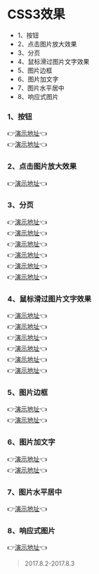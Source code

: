 # CSS3效果

* 1、按钮 
* 2、点击图片放大效果
* 3、分页
* 4、鼠标滑过图片文字效果
* 5、图片边框
* 6、图片加文字
* 7、图片水平居中
* 8、响应式图片

### 1、按钮

:point_right:[演示地址](https://xm2by.github.io/css-animation/css3-effect/%E6%8C%89%E9%92%AE/%E5%BD%93%E7%82%B9%E5%87%BB%E6%8C%89%E9%92%AE%E6%97%B6%EF%BC%8C%E6%8C%89%E9%92%AE%E4%BA%A7%E7%94%9F%E6%8C%89%E5%8E%8B%E6%95%88%E6%9E%9C.html):point_left:<br/>
:point_right:[演示地址](https://xm2by.github.io/css-animation/css3-effect/%E6%8C%89%E9%92%AE/%E5%BD%93%E9%BC%A0%E6%A0%87%E6%BB%91%E8%BF%87%E6%8C%89%E9%92%AE%E6%97%B6%EF%BC%8C%E6%8C%89%E9%92%AE%E4%B8%8A%E7%9A%84%E5%AD%97%E4%BA%A7%E7%94%9F%E7%A7%BB%E5%8A%A8%E6%95%88%E6%9E%9C.html):point_left:

### 2、点击图片放大效果

:point_right:[演示地址](https://xm2by.github.io/css-animation/css3-effect/%E7%82%B9%E5%87%BB%E5%9B%BE%E7%89%87%E6%94%BE%E5%A4%A7%E6%95%88%E6%9E%9C/%E7%82%B9%E5%87%BB%E5%9B%BE%E7%89%87%E6%94%BE%E5%A4%A7%E6%98%BE%E7%A4%BA%E6%95%88%E6%9E%9C.html):point_left:

### 3、分页

:point_right:[演示地址](https://xm2by.github.io/css-animation/css3-effect/%E5%88%86%E9%A1%B5/%E5%B8%A6hover%E5%B8%A6active%E7%9A%84%E5%88%86%E9%A1%B5.html):point_left:<br/>
:point_right:[演示地址](https://xm2by.github.io/css-animation/css3-effect/%E5%88%86%E9%A1%B5/%E5%B8%A6%E5%9C%86%E8%A7%92%E6%A1%86%E5%B8%A6hover%E5%B8%A6active%E7%9A%84%E5%88%86%E9%A1%B5.html):point_left:<br/>
:point_right:[演示地址](https://xm2by.github.io/css-animation/css3-effect/%E5%88%86%E9%A1%B5/%E5%B8%A6%E8%BE%B9%E6%A1%86%E5%B8%A6hover%E5%B8%A6active%E5%B8%A6%E5%9C%86%E8%A7%92%E7%9A%84%E5%88%86%E9%A1%B5.html):point_left:<br/>
:point_right:[演示地址](https://xm2by.github.io/css-animation/css3-effect/%E5%88%86%E9%A1%B5/%E5%B8%A6%E8%BE%B9%E6%A1%86%E5%B8%A6hover%E5%B8%A6active%E5%B8%A6%E9%97%B4%E8%B7%9D%E7%9A%84%E5%88%86%E9%A1%B5.html):point_left:<br/>
:point_right:[演示地址](https://xm2by.github.io/css-animation/css3-effect/%E5%88%86%E9%A1%B5/%E5%B8%A6%E8%BE%B9%E6%A1%86%E5%B8%A6hover%E5%B8%A6active%E7%9A%84%E5%88%86%E9%A1%B5.html):point_left:<br/>
:point_right:[演示地址](https://xm2by.github.io/css-animation/css3-effect/%E5%88%86%E9%A1%B5/%E6%9C%80%E5%9F%BA%E6%9C%AC%E6%9C%80%E6%99%AE%E9%80%9A%E7%9A%84%E5%88%86%E9%A1%B5.html):point_left:

### 4、鼠标滑过图片文字效果

:point_right:[演示地址](https://xm2by.github.io/css-animation/css3-effect/%E9%BC%A0%E6%A0%87%E6%BB%91%E8%BF%87%E5%9B%BE%E7%89%87%E6%96%87%E5%AD%97%E6%95%88%E6%9E%9C/%E9%BC%A0%E6%A0%87%E6%BB%91%E8%BF%87%E5%9B%BE%E7%89%87%E5%87%BA%E7%8E%B0%E6%96%87%E5%AD%97%E6%95%88%E6%9E%9C(fade%20in%20box).html):point_left:<br/>
:point_right:[演示地址](https://xm2by.github.io/css-animation/css3-effect/%E9%BC%A0%E6%A0%87%E6%BB%91%E8%BF%87%E5%9B%BE%E7%89%87%E6%96%87%E5%AD%97%E6%95%88%E6%9E%9C/%E9%BC%A0%E6%A0%87%E6%BB%91%E8%BF%87%E5%9B%BE%E7%89%87%E5%87%BA%E7%8E%B0%E6%96%87%E5%AD%97%E6%95%88%E6%9E%9C(fade%20in%20text).html):point_left:<br/>
:point_right:[演示地址](https://xm2by.github.io/css-animation/css3-effect/%E9%BC%A0%E6%A0%87%E6%BB%91%E8%BF%87%E5%9B%BE%E7%89%87%E6%96%87%E5%AD%97%E6%95%88%E6%9E%9C/%E9%BC%A0%E6%A0%87%E6%BB%91%E8%BF%87%E5%9B%BE%E7%89%87%E5%87%BA%E7%8E%B0%E6%96%87%E5%AD%97%E6%95%88%E6%9E%9C(slide%20in%20bottom).html):point_left:<br/>
:point_right:[演示地址](https://xm2by.github.io/css-animation/css3-effect/%E9%BC%A0%E6%A0%87%E6%BB%91%E8%BF%87%E5%9B%BE%E7%89%87%E6%96%87%E5%AD%97%E6%95%88%E6%9E%9C/%E9%BC%A0%E6%A0%87%E6%BB%91%E8%BF%87%E5%9B%BE%E7%89%87%E5%87%BA%E7%8E%B0%E6%96%87%E5%AD%97%E6%95%88%E6%9E%9C(slide%20in%20left).html):point_left:<br/>
:point_right:[演示地址](https://xm2by.github.io/css-animation/css3-effect/%E9%BC%A0%E6%A0%87%E6%BB%91%E8%BF%87%E5%9B%BE%E7%89%87%E6%96%87%E5%AD%97%E6%95%88%E6%9E%9C/%E9%BC%A0%E6%A0%87%E6%BB%91%E8%BF%87%E5%9B%BE%E7%89%87%E5%87%BA%E7%8E%B0%E6%96%87%E5%AD%97%E6%95%88%E6%9E%9C(slide%20in%20right).html):point_left:<br/>
:point_right:[演示地址](https://xm2by.github.io/css-animation/css3-effect/%E9%BC%A0%E6%A0%87%E6%BB%91%E8%BF%87%E5%9B%BE%E7%89%87%E6%96%87%E5%AD%97%E6%95%88%E6%9E%9C/%E9%BC%A0%E6%A0%87%E6%BB%91%E8%BF%87%E5%9B%BE%E7%89%87%E5%87%BA%E7%8E%B0%E6%96%87%E5%AD%97%E6%95%88%E6%9E%9C(slide%20in%20top).html):point_left:

### 5、图片边框

:point_right:[演示地址](https://xm2by.github.io/css-animation/css3-effect/%E5%9B%BE%E7%89%87%E8%BE%B9%E6%A1%86/%E5%9B%BE%E7%89%87%E7%9A%84%E5%9C%86%E8%A7%92%E6%95%88%E6%9E%9C.html):point_left:<br/>
:point_right:[演示地址](https://xm2by.github.io/css-animation/css3-effect/%E5%9B%BE%E7%89%87%E8%BE%B9%E6%A1%86/%E5%9B%BE%E7%89%87%E7%9A%84%E8%BE%B9%E6%A1%86%E6%95%88%E6%9E%9C.html):point_left:

### 6、图片加文字

:point_right:[演示地址](https://xm2by.github.io/css-animation/css3-effect/%E5%9B%BE%E7%89%87%E5%8A%A0%E6%96%87%E5%AD%97/%E5%9B%BE%E7%89%87%E4%B8%8A%E5%8A%A0%E6%96%87%E5%AD%97%E6%95%88%E6%9E%9C.html):point_left:<br/>
:point_right:[演示地址](https://xm2by.github.io/css-animation/css3-effect/%E5%9B%BE%E7%89%87%E5%8A%A0%E6%96%87%E5%AD%97/%E5%9B%BE%E7%89%87%E4%B8%8B%E9%9D%A2%E5%B8%A6%E6%96%87%E5%AD%97%E6%95%88%E6%9E%9C.html):point_left:

### 7、图片水平居中

:point_right:[演示地址](https://xm2by.github.io/css-animation/css3-effect/%E5%9B%BE%E7%89%87%E6%B0%B4%E5%B9%B3%E5%B1%85%E4%B8%AD/%E5%9B%BE%E7%89%87%E6%B0%B4%E5%B9%B3%E5%B1%85%E4%B8%AD.html):point_left:

### 8、响应式图片

:point_right:[演示地址](https://xm2by.github.io/css-animation/css3-effect/%E5%93%8D%E5%BA%94%E5%BC%8F%E5%9B%BE%E7%89%87/%E5%93%8D%E5%BA%94%E5%BC%8F%E5%9B%BE%E7%89%87.html):point_left:

>2017.8.2-2017.8.3